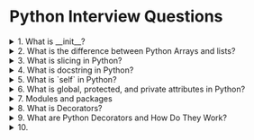 # Python Interview Questions

<details>
  <summary>1. What is __init__?</summary>

  **What is `__init__`?**

`__init__` is a special method in Python, known as a constructor in object-oriented terminology. This method is called when an object is created from a class and it allows the class to initialize the attributes of the class.

`__init__` 是 Python 中的一个特殊方法，被称为构造函数。当从一个类创建对象时，会调用这个方法，允许类初始化其属性。

```python
class Car:
    def __init__(self, make, model):
        self.make = make
        self.model = model

my_car = Car("Toyota", "Corolla")
print(my_car.make)  # Output: Toyota
print(my_car.model) # Output: Corolla
```

### Comparison Table: Constructor in Different Programming Languages

| Language  | Constructor Name     | Example                                      |
|-----------|----------------------|----------------------------------------------|
| Python    | `__init__`           | `def __init__(self, param): ...`             |
| Java      | Same as class name   | `public ClassName(param) { ... }`            |
| C++       | Same as class name   | `ClassName(param) { ... }`                   |
| JavaScript| `constructor`        | `constructor(param) { ... }`                 |

### Explanation Behind the Concept

Constructors like `__init__` in Python are fundamental for setting up initial conditions of an object. When you create an object, `__init__` sets the initial state by assigning the values of the object's properties. This method can take any number of parameters and typically is used to initialize the object's attributes based on those parameters.

构造函数如 Python 中的 `__init__` 对于设置对象的初始条件是基本的。当你创建一个对象时，`__init__` 通过分配对象属性的值来设置初始状态。这个方法可以接受任意数量的参数，并且通常用于根据这些参数初始化对象的属性。

</details>
<details>
  <summary>2. What is the difference between Python Arrays and lists?</summary>

**Difference between Python Arrays and Lists**

Python lists are versatile and can hold elements of different data types, making them ideal for general-purpose programming where flexibility with data types is required. They are part of Python's standard utility modules.

Python 列表非常灵活，可以包含不同数据类型的元素，非常适合需要数据类型灵活性的通用编程。它们是 Python 标准实用模块的一部分。

Python arrays, provided by the array module, are more efficient in storing and manipulating numeric data when all elements in the collection are of the same type. They are less flexible than lists but offer better performance and storage efficiency for numerical data.

Python 数组由 array 模块提供，当集合中所有元素的类型相同时，存储和操作数值数据更加高效。它们比列表的灵活性低，但为数值数据提供了更好的性能和存储效率。

```python
# Example of a Python list
my_list = [1, "Hello", 3.14, True]
print(my_list)  # Output: [1, 'Hello', 3.14, True]

# Example of a Python array
import array
my_array = array.array('i', [1, 2, 3, 4])  # 'i' is the type code for integers
print(my_array)  # Output: array('i', [1, 2, 3, 4])
```

### Comparison Table: Python Arrays vs. Lists

| Feature         | Lists                          | Arrays                           |
|-----------------|--------------------------------|----------------------------------|
| Data Types      | Heterogeneous (mixed types)    | Homogeneous (single type)        |
| Usage           | General-purpose                | Numeric data processing          |
| Performance     | Less efficient with numbers    | More efficient with numbers      |
| Module Required | No module required             | `array` module required          |
| Methods         | Numerous methods (e.g., append, insert, pop) | Fewer methods focused on efficiency |

### Explanation Behind the Concept

Lists in Python are implemented as dynamic arrays in the backend but are designed to be more flexible by allowing mixed data types. This flexibility comes at the cost of performance when dealing with purely numerical data.

在后端，Python 列表是作为动态数组实现的，但它们设计得更加灵活，允许混合数据类型。这种灵活性在处理纯数值数据时会以性能为代价。


Arrays in Python, while needing a specific type to be declared, provide optimizations for storing and manipulating large amounts of uniform data, especially numeric, which makes them particularly useful in data analysis and scientific computing.

Python 的数组虽然需要声明特定类型，但为存储和操作大量统一数据提供了优化，尤其是数值数据，这使得它们在数据分析和科学计算中特别有用。
</details>


<details>
  <summary>3. What is slicing in Python?</summary>
**What is slicing in Python?**

Slicing in Python is a technique for accessing a range or subset of elements from a list, tuple, string, or any other sequence type. It allows you to retrieve a portion of the sequence by specifying a start index, an end index, and a step.

Python 中的切片是一种从列表、元组、字符串或任何其他序列类型访问一系列或子集元素的技术。它允许你通过指定起始索引、结束索引和步长来检索序列的一部分。

```python
my_list = [0, 1, 2, 3, 4, 5, 6]
slice_1 = my_list[1:5]  # Slices from index 1 to 4, excluding index 5
print(slice_1)  # Output: [1, 2, 3, 4]

slice_2 = my_list[1:5:2]  # Slices from index 1 to 4, with a step of 2
print(slice_2)  # Output: [1, 3]
```

### Comparison Table: Usage of Slicing in Different Sequences

| Sequence Type | Example                       | Slicing Example             | Result            |
|---------------|-------------------------------|-----------------------------|-------------------|
| List          | `[0, 1, 2, 3, 4, 5]`          | `my_list[2:5]`              | `[2, 3, 4]`       |
| String        | `"hello"`                     | `my_string[1:4]`            | `"ell"`           |
| Tuple         | `(0, 1, 2, 3, 4)`             | `my_tuple[1:3]`             | `(1, 2)`          |
| Array         | `array.array('i', [1, 2, 3])` | `my_array[0:2]`             | `array('i', [1, 2])` |

### Explanation Behind the Concept

Slicing is implemented in Python through the `__getitem__` method of sequence types, which interprets the slice object (`slice(start, stop, step)`) passed to it. This allows for efficient and convenient extraction of parts of sequences without needing to create loops or more complex list comprehensions.

切片通过序列类型的 `__getitem__` 方法实现，该方法解释传递给它的切片对象 (`slice(start, stop, step)`)。这允许高效且方便地提取序列的部分，无需创建循环或更复杂的列表推导。

</details>


<details>
  <summary>4. What is docstring in Python?</summary>

A **docstring** in Python is a string literal that appears right after the definition of a function, method, class, or module. This string acts as the documentation for that block of code.

**Python中的文档字符串**是出现在函数、方法、类或模块定义之后的字符串字面值。此字符串作为该代码块的文档。

Here’s a simple example of a function with a docstring:

这是一个带有文档字符串的函数的简单示例：

```python
def greet(name):
    """
    Greet a person with their name.
    用他们的名字问候一个人。
    """
    print(f"Hello, {name}!")
```

### Docstring Usage Comparison

| Feature | Usage in Code | Purpose |
|---------|---------------|---------|
| **Function Docstring** | `def function(): "Description"` | Describes what the function does. 描述函数的功能。 |
| **Class Docstring** | `class MyClass: "Description"` | Provides information about the class. 提供关于类的信息。 |
| **Module Docstring** | At the top of a file, `"Description"` | Describes the module's purpose. 描述模块的目的。 |

Docstrings are used by various tools and modules like `help()`, `__doc__`, and Sphinx to automatically generate documentation for your code.

文档字符串被`help()`、`__doc__`和Sphinx等各种工具和模块用于为你的代码自动生成文档。
</details>

<details>
  <summary>5. What is `self` in Python?</summary>
In Python, the `self` keyword is used in object-oriented programming to refer to the instance of the class. It helps differentiate between instance variables and methods from local variables and functions within the class methods.

在Python中，`self`关键字用于面向对象编程中，指代类的实例。它有助于区分类方法中的实例变量和方法与局部变量和函数。

Here's how `self` is used:

以下是`self`的使用方法：

```python
class Person:
    def __init__(self, name, age):
        self.name = name  # instance variable
        self.age = age    # instance variable

    def greet(self):
        print(f"Hello, my name is {self.name} and I am {self.age} years old.")
```

### Comparison of `self` with local variables

| Context | `self` Variable | Local Variable |
|---------|-----------------|----------------|
| **Definition** | Used to store data or methods relevant to each instance. 用于存储与每个实例相关的数据或方法。 | Temporary variables within a method, not accessible outside. 方法内的临时变量，外部无法访问。 |
| **Usage** | `self.name` binds the name to the instance. `self.name` 将名称绑定到实例。 | Local variables are used for temporary storage within a method. 局部变量用于方法内的临时存储。 |

The use of `self` allows the class to manage its data, and ensures that each instance has its own set of data. When a method is called, the instance on which the method is called is passed automatically to `self`.

使用`self`允许类管理其数据，并确保每个实例都有自己的数据集。当调用一个方法时，调用该方法的实例自动传递给`self`。

</details>

<details>
  <summary>6. What is global, protected, and private attributes in Python?</summary>
In Python, the concept of global, protected, and private attributes relates to the accessibility and visibility of variables within different parts of the code.

**全局、受保护和私有属性**在Python中，这一概念涉及到在代码的不同部分中变量的可访问性和可见性。

1. **Global Attributes**: These are variables defined at the top level of a Python script or within a function using the `global` keyword. They are accessible from any part of the program.

   **全局属性**：这些变量在Python脚本的顶层定义，或在函数中使用`global`关键字定义。它们可以从程序的任何部分访问。

2. **Protected Attributes**: Python does not have true protected attributes that are enforced by the language like some other languages (e.g., Java). However, a single underscore prefix (e.g., `_variable`) is used by convention to indicate that these attributes should not be accessed outside the class hierarchy unless for subclassing.

   **受保护属性**：Python没有像其他一些语言（例如Java）那样由语言强制执行的真正的受保护属性。但是，按照惯例使用单下划线前缀（例如，`_variable`）表示这些属性除非用于子类化，否则不应在类层次结构之外访问。

3. **Private Attributes**: Python uses name mangling to simulate private attributes. By convention, two underscore prefixes (e.g., `__variable`) signal that the attribute is private and should not be accessed from outside its class. Python mangles these names, making it difficult (but not impossible) to access them from outside.

   **私有属性**：Python使用名称改编来模拟私有属性。按照惯例，两个下划线前缀（例如，`__variable`）表示该属性是私有的，不应从其类外部访问。Python改编这些名称，使得从外部访问它们变得困难（但不是不可能）。

Here’s an example to illustrate these concepts:

以下是一个示例来说明这些概念：

```python
class MyClass:
    def __init__(self):
        self._protected_var = "Protected"  # Conventionally protected
        self.__private_var = "Private"     # Name mangling to make it private

# Outside the class
global_var = "Global"  # Global variable

# Accessing the global variable
print(global_var)  # Output: Global

# Trying to access the protected and private variables
obj = MyClass()
print(obj._protected_var)  # Output: Protected (accessible but not recommended)
# print(obj.__private_var)  # This will raise an AttributeError
```

### Comparison Table for Attribute Types

| Attribute Type | Naming Convention | Accessibility | Use Case |
|----------------|-------------------|---------------|----------|
| **Global** | Defined outside any class or function. 在任何类或函数之外定义。 | Accessible throughout the code. 在代码中处处可访问。 | Variables needed across different parts of the program. 在程序的不同部分需要的变量。 |
| **Protected** | Single underscore `_`. 单下划线 `_`。 | Conventionally restricted within class and subclasses. 按惯例限制在类和子类中。 | Variables that are intended to be modified only within the class and by its subclasses. 意图只在类内及其子类中修改的变量。 |
| **Private** | Double underscore `__`. 双下划线 `__`。 | Access restricted by name mangling. 通过名称改编限制访问。 | Variables that should not be accessed outside the class. 不应在类外访问的变量。 |

These attribute types help in structuring and securing Python code by defining clear boundaries for variable accessibility.

这些属性类型通过定义变量可访问性的明确界限，帮助构建和保护Python代码。

</details>


<details>
  <summary>7. Modules and packages</summary>
Modules and packages in Python organize code into manageable, reusable components.

模块和包是Python中用于组织代码的方式，使代码变得易于管理和重复使用。

### Module
A module in Python is simply a file containing Python definitions and statements. The file name is the module name with the suffix `.py` appended. Modules can define functions, classes, and variables that you can use in other Python scripts.

### 模块
Python中的模块就是一个包含Python定义和语句的文件。文件名加上`.py`后缀就是模块名。模块可以定义函数、类和变量，你可以在其他Python脚本中使用这些定义。

### Package
A package is a collection of Python modules under a common namespace. In practice, this means that packages are just directories with a special file called `__init__.py`. This file can be empty, and it indicates that the directory it is in is a Python package, so it can be imported the same way a module can be.

### 包
包是在一个公共命名空间下的Python模块集合。实际上，这意味着包只是一个包含名为`__init__.py`的特殊文件的目录。这个文件可以是空的，它表示它所在的目录是一个Python包，因此可以像模块一样被导入。

Here's a simple comparison:

下面是一个简单的比较：

| Aspect | Module | Package |
|--------|--------|---------|
| **Definition** | A file containing Python code. | A directory containing multiple modules. |
| **Purpose** | Organize code into reusable scripts. | Organize multiple modules under a single namespace. |
| **Example** | A single file `utils.py` with utility functions. | A directory `mypackage` with several modules like `utils.py`, `data.py`. |
| **Import Example** | `import utils` | `from mypackage import utils` |

| 方面 | 模块 | 包 |
|--------|--------|---------|
| **定义** | 包含Python代码的文件。 | 包含多个模块的目录。 |
| **目的** | 将代码组织成可重用的脚本。 | 在单一命名空间下组织多个模块。 |
| **例子** | 包含实用功能的单个文件`utils.py`。 | 包含几个模块如`utils.py`，`data.py`的目录`mypackage`。 |
| **导入示例** | `import utils` | `from mypackage import utils` |

Understanding modules and packages helps in building better organized and maintainable Python applications.

理解模块和包有助于构建更好组织和可维护的Python应用程序。
The `__init__.py` file plays a crucial role in Python packages. It serves primarily to define a directory as a Python package, so it can be imported like a module. Here's a breakdown of its functions and importance:

`__init__.py`文件在Python包中起着至关重要的作用。它主要用于将一个目录定义为Python包，使其可以像模块一样被导入。以下是它的功能和重要性的详解：

### Functions of `__init__.py`
1. **Package Initialization**: This file is executed whenever the package is imported. This can be used to initialize package-level data or setup necessary initializations needed for the modules within the package.
2. **Namespace Handling**: It can be used to manage the namespace of the package. For instance, you can decide which modules the package will expose to the outside world and which it will keep internal.
3. **Convenience Imports**: Often, `__init__.py` is used to provide a convenient interface for the package. You might import certain functions from modules so they can be accessed directly from the package rather than navigating through the module structure.

### `__init__.py`的功能
1. **包初始化**: 每当导入包时，都会执行此文件。这可以用于初始化包级数据或为包内的模块设置必需的初始化。
2. **命名空间处理**: 它可以用来管理包的命名空间。例如，你可以决定包将向外界公开哪些模块，哪些保留为内部使用。
3. **便捷导入**: 通常，`__init__.py`用于为包提供一个便捷的接口。你可能会从模块中导入某些函数，使它们可以直接从包中访问，而不需要通过模块结构导航。

### Example
Suppose you have a package `mypackage` with two modules `module1.py` and `module2.py`. You want to make certain functions easily accessible:

假设你有一个包`mypackage`，里面有两个模块`module1.py`和`module2.py`。你希望使某些函数容易被访问：

**Directory Structure**:
```
mypackage/
│
├── __init__.py
├── module1.py
└── module2.py
```

**Contents of `__init__.py`**:
```python
from .module1 import function1
from .module2 import function2

__all__ = ['function1', 'function2']
```

This setup in `__init__.py` allows users to import `function1` and `function2` directly from `mypackage` without having to reference the individual modules:

这种在`__init__.py`中的设置允许用户直接从`mypackage`导入`function1`和`function2`，而无需引用各个模块：

```python
from mypackage import function1, function2
```

In this way, `__init__.py` enhances the usability and manageability of Python packages by simplifying their interface and controlling their internal organization.

通过简化包的接口和控制其内部组织，`__init__.py`以这种方式增强了Python包的可用性和可管理性。


</details>

<details>
  <summary>8. What is Decorators?</summary>
Decorators in Python are a very powerful and useful tool that allow you to modify the behavior of a function or class. They are often used to extend or modify the behavior of functions and methods without permanently modifying them.

Python 中的装饰器是一种非常强大且有用的工具，允许你修改函数或类的行为。它们通常用于扩展或修改函数和方法的行为，而无需永久修改它们。

### Example Code 示例代码

Here's a simple example of a decorator that adds a simple logging before and after the execution of a function:

下面是一个装饰器的简单示例，该装饰器在函数执行前后添加了简单的日志记录：

```python
def my_decorator(func):
    def wrapper():
        print("Something is happening before the function is called.")
        func()
        print("Something is happening after the function is called.")
    return wrapper

@my_decorator
def say_hello():
    print("Hello!")

say_hello()
```

### Comparison Table 比较表

| Feature 特征                  | Without Decorator 无装饰器 | With Decorator 使用装饰器  |
| -------------------------- | ---------------------- | --------------------- |
| Code Reusability 代码重用性     | Low 低                     | High 高                 |
| Complexity 复杂性            | Low 低                     | Moderate 中等           |
| Functionality 功能性         | Basic 基本                 | Enhanced 增强            |

### Explanation 解释

Decorators allow you to inject or modify code before and after a function runs, without changing the function's code. This is particularly useful for logging, access control, memoization, and other aspects where you want to add functionality without modifying the actual code of your functions.

装饰器允许你在函数运行前后注入或修改代码，而无需更改函数的代码。这对于日志记录、访问控制、记忆化以及其他你希望在不修改函数实际代码的情况下添加功能的方面特别有用。

</details>

<details>
  <summary>9. What are Python Decorators and How Do They Work?</summary>
</details>

<details>
  <summary>10.</summary>
</details>




